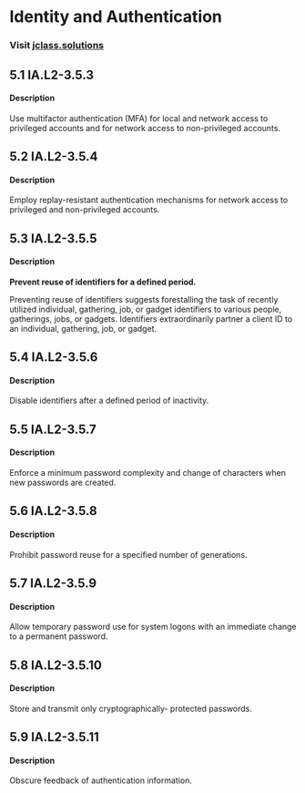 # **Identity and Authentication**
### Visit [ jclass.solutions](http://www.jclass.solutions/)
## 5.1 IA.L2-3.5.3

#### Description

Use multifactor authentication (MFA) for local and network access to privileged accounts and for network access to non-privileged accounts.

## 5.2 IA.L2-3.5.4

#### Description

Employ replay-resistant authentication mechanisms for network access to privileged and non-privileged accounts.

## 5.3 IA.L2-3.5.5

#### Description

**Prevent reuse of identifiers for a defined period.**

Preventing reuse of identifiers suggests forestalling the task of recently utilized individual, gathering, job, or gadget identifiers to various people, gatherings, jobs, or gadgets. Identifiers extraordinarily partner a client ID to an individual, gathering, job, or gadget.


## 5.4 IA.L2-3.5.6

#### Description

Disable identifiers after a defined period of inactivity.

## 5.5 IA.L2-3.5.7

#### Description

Enforce a minimum password complexity and change of characters when new passwords are created.

## 5.6 IA.L2-3.5.8

#### Description

Prohibit password reuse for a specified number of generations.

## 5.7 IA.L2-3.5.9

#### Description

Allow temporary password use for system logons with an immediate change to a permanent password.

## 5.8 IA.L2-3.5.10

#### Description

Store and transmit only cryptographically- protected passwords.

## 5.9 IA.L2-3.5.11

#### Description

Obscure feedback of authentication information.
